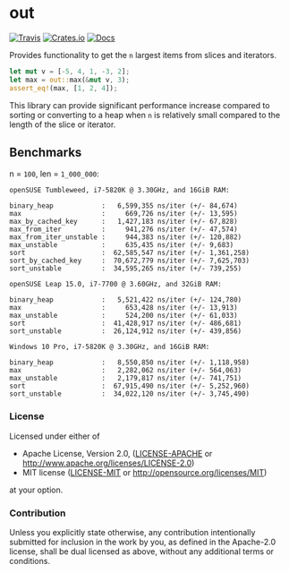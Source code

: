 # out

[![Travis](https://travis-ci.org/evenorog/out.svg?branch=master)](https://travis-ci.org/evenorog/out)
[![Crates.io](https://img.shields.io/crates/v/out.svg)](https://crates.io/crates/out)
[![Docs](https://docs.rs/out/badge.svg)](https://docs.rs/out)

Provides functionality to get the `n` largest items from slices and iterators.

```rust
let mut v = [-5, 4, 1, -3, 2];
let max = out::max(&mut v, 3);
assert_eq!(max, [1, 2, 4]);
```

This library can provide significant performance increase compared to sorting or
converting to a heap when `n` is relatively small compared to the length of the slice or iterator.

## Benchmarks

n = `100`, len = `1_000_000`:

```
openSUSE Tumbleweed, i7-5820K @ 3.30GHz, and 16GiB RAM:

binary_heap            :   6,599,355 ns/iter (+/- 84,674)
max                    :     669,726 ns/iter (+/- 13,595)
max_by_cached_key      :   1,427,183 ns/iter (+/- 67,828)
max_from_iter          :     941,276 ns/iter (+/- 47,574)
max_from_iter_unstable :     944,383 ns/iter (+/- 120,882)
max_unstable           :     635,435 ns/iter (+/- 9,683)
sort                   :  62,585,547 ns/iter (+/- 1,361,258)
sort_by_cached_key     :  70,672,779 ns/iter (+/- 7,625,703)
sort_unstable          :  34,595,265 ns/iter (+/- 739,255)

openSUSE Leap 15.0, i7-7700 @ 3.60GHz, and 32GiB RAM:

binary_heap            :   5,521,422 ns/iter (+/- 124,780) 
max                    :     653,428 ns/iter (+/- 13,913) 
max_unstable           :     524,200 ns/iter (+/- 61,033) 
sort                   :  41,428,917 ns/iter (+/- 486,681) 
sort_unstable          :  26,124,912 ns/iter (+/- 439,856)

Windows 10 Pro, i7-5820K @ 3.30GHz, and 16GiB RAM:

binary_heap            :   8,550,850 ns/iter (+/- 1,118,958)
max                    :   2,282,062 ns/iter (+/- 564,063)
max_unstable           :   2,179,817 ns/iter (+/- 741,751)
sort                   :  67,915,490 ns/iter (+/- 5,252,960)
sort_unstable          :  34,022,120 ns/iter (+/- 3,745,490)
```

### License

Licensed under either of

 * Apache License, Version 2.0, ([LICENSE-APACHE](LICENSE-APACHE) or http://www.apache.org/licenses/LICENSE-2.0)
 * MIT license ([LICENSE-MIT](LICENSE-MIT) or http://opensource.org/licenses/MIT)

at your option.

### Contribution

Unless you explicitly state otherwise, any contribution intentionally submitted
for inclusion in the work by you, as defined in the Apache-2.0 license, shall be dual licensed as above, without any
additional terms or conditions.
